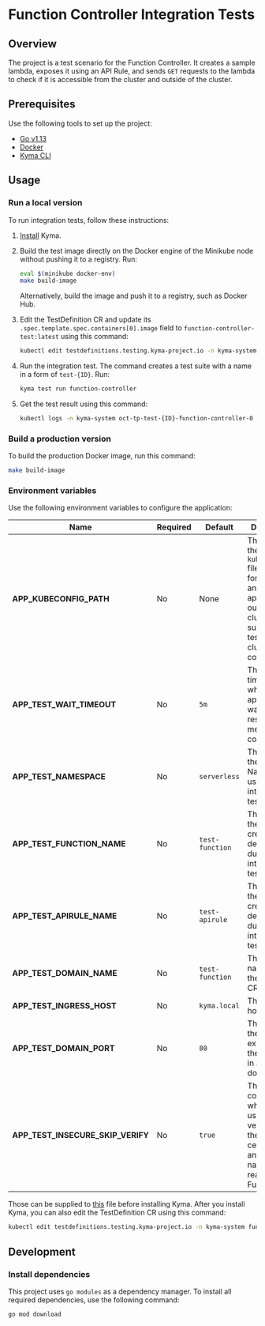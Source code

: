 # Function Controller Integration Tests

## Overview

The project is a test scenario for the Function Controller. It creates a sample lambda, exposes it using an API Rule, and sends `GET` requests to the lambda to check if it is accessible from the cluster and outside of the cluster.

## Prerequisites

Use the following tools to set up the project:

- [Go v1.13](https://golang.org)
- [Docker](https://www.docker.com/)
- [Kyma CLI](https://github.com/kyma-project/cli)

## Usage

### Run a local version

To run integration tests, follow these instructions:

1. [Install](https://kyma-project.io/docs/master/root/kyma/#installation-install-kyma-locally) Kyma.
2. Build the test image directly on the Docker engine of the Minikube node without pushing it to a registry. Run:

   ```bash
   eval $(minikube docker-env)
   make build-image
   ```

   Alternatively, build the image and push it to a registry, such as Docker Hub.

3. Edit the TestDefinition CR and update its `.spec.template.spec.containers[0].image` field to `function-controller-test:latest` using this command:

   ```bash
   kubectl edit testdefinitions.testing.kyma-project.io -n kyma-system function-controller
   ```

4. Run the integration test. The command creates a test suite with a name in a form of `test-{ID}`. Run:

   ```bash
   kyma test run function-controller
   ```

5. Get the test result using this command:

   ```bash
   kubectl logs -n kyma-system oct-tp-test-{ID}-function-controller-0 tests
   ```

### Build a production version

To build the production Docker image, run this command:

```bash
make build-image
```

### Environment variables

Use the following environment variables to configure the application:

| Name                                    | Required | Default                    | Description                                                                                                                                           |
| --------------------------------------- | -------- | -------------------------- | ----------------------------------------------------------------------------------------------------------------------------------------------------- |
| **APP_KUBECONFIG_PATH**                 | No       | None                       | The path to the `kubeconfig` file needed for running an application outside of the cluster. If not supplied, the tests use the cluster configuration. |
| **APP_TEST_WAIT_TIMEOUT**               | No       | `5m`                       | The period of time for which the application waits for the resources to meet defined conditions                                                       |
| **APP_TEST_NAMESPACE**                  | No       | `serverless`               | The name of the Namespace used during integration tests                                                                                               |
| **APP_TEST_FUNCTION_NAME**              | No       | `test-function`            | The name of the Function created and deleted during integration tests                                                                                 |
| **APP_TEST_APIRULE_NAME**               | No       | `test-apirule`             | The name of the API Rule created and deleted during integration tests                                                                                 |
| **APP_TEST_DOMAIN_NAME**                | No       | `test-function`            | The domain name used in the APIRule CR                                                                                                                |
| **APP_TEST_INGRESS_HOST**               | No       | `kyma.local`               | The Ingress host address                                                                                                                              |
| **APP_TEST_DOMAIN_PORT**                | No       | `80`                       | The port of the Service exposed by the API Rule in a given domain                                                                                     |
| **APP_TEST_INSECURE_SKIP_VERIFY**       | No       | `true`                     | The flag that controls whether tests use verification of the server's certificate and the host name to reach the Function                                       |

Those can be supplied to [this](../../resources/serverless/templates/tests/test.yaml) file before installing Kyma. After you install Kyma, you can also edit the TestDefinition CR using this command:

```bash
kubectl edit testdefinitions.testing.kyma-project.io -n kyma-system function-controller
```

## Development

### Install dependencies

This project uses `go modules` as a dependency manager. To install all required dependencies, use the following command:

```bash
go mod download
```
